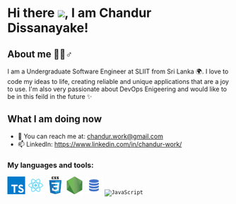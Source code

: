 # Hi there <img src="https://raw.githubusercontent.com/MartinHeinz/MartinHeinz/master/wave.gif" style="max-width:100%;" width="30px">,  I am Chandur Dissanayake!

## About me 🙋‍♂️♂️

I am a Undergraduate Software Engineer at SLIIT from Sri Lanka 🌍. I love to code my ideas to life, creating reliable and unique applications that are a joy to use. I'm also very passionate about DevOps Enigeering and would like to be in this feild in the future ✨

## What I am doing now

* 📮 You can reach me at: chandur.work@gmail.com
* 📫 LinkedIn: https://www.linkedin.com/in/chandur-work/

### My languages and tools: 
<code><img height="40" alt="Javascript" src="https://raw.githubusercontent.com/github/explore/80688e429a7d4ef2fca1e82350fe8e3517d3494d/topics/typescript/typescript.png"></code>
<code><img height="40" alt="ReactJs" src="https://raw.githubusercontent.com/github/explore/80688e429a7d4ef2fca1e82350fe8e3517d3494d/topics/react/react.png"></code>
<code><img height="40" alt="Css" src="https://raw.githubusercontent.com/github/explore/80688e429a7d4ef2fca1e82350fe8e3517d3494d/topics/css/css.png"></code>
<code><img height="40" alt="NodeJs" src="https://raw.githubusercontent.com/github/explore/80688e429a7d4ef2fca1e82350fe8e3517d3494d/topics/nodejs/nodejs.png"></code>
<code><img height="40" alt="SQL" src="https://raw.githubusercontent.com/github/explore/80688e429a7d4ef2fca1e82350fe8e3517d3494d/topics/sql/sql.png"></code>
<code><img height="40" alt="JavaScript" src="https://raw.githubusercontent.com/github/explore/80688e429a7d4ef2fca1e82350fe8e3517d3494d/topics/sql/javascript.png"></code>
